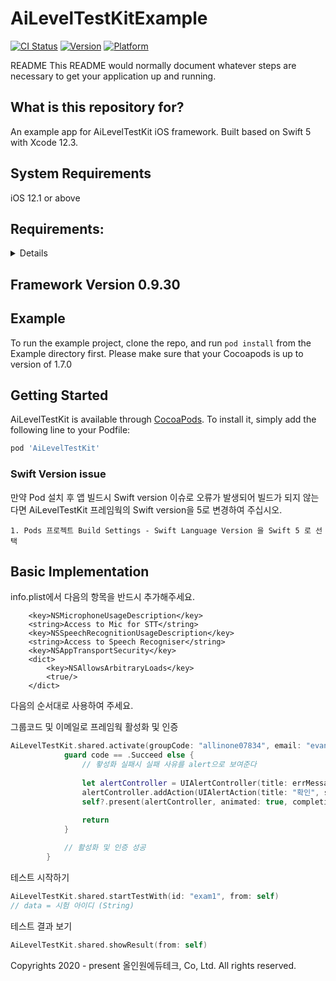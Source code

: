 # AiLevelTestKitExample 

[![CI Status](https://img.shields.io/travis/jk-gna/AiLevelTestSFKit.svg?style=flat)](https://travis-ci.org/jk-gna/AiLevelTestSFKit)
[![Version](https://img.shields.io/cocoapods/v/AiLevelTestSFKit.svg?style=flat)](https://cocoapods.org/pods/AiLevelTestSFKit)
[![Platform](https://img.shields.io/cocoapods/p/AiLevelTestSFKit.svg?style=flat)](https://cocoapods.org/pods/AiLevelTestSFKit)

README
This README would normally document whatever steps are necessary to get your application up and running.

## What is this repository for?
An example app for AiLevelTestKit iOS framework. 
Built based on Swift 5 with Xcode 12.3.

## System Requirements
iOS 12.1 or above

## Requirements:
<details>
1. Requires iOS 12.1 or later. The sample project is optimized for iOS 13.
2. Requires Automatic Reference Counting (ARC).
3. Optimized for ARM64 Architecture.
</details>

## Framework Version 0.9.30

## Example

To run the example project, clone the repo, and run `pod install` from the Example directory first.
Please make sure that your Cocoapods is up to version of 1.7.0


## Getting Started

AiLevelTestKit is available through [CocoaPods](https://cocoapods.org). To install
it, simply add the following line to your Podfile:

```ruby
pod 'AiLevelTestKit'
```


### Swift Version issue

만약 Pod 설치 후 앱 빌드시 Swift version 이슈로  오류가 발생되어 빌드가 되지 않는다면
AiLevelTestKit 프레임웍의 Swift version을 5로 변경하여 주십시오.

    1. Pods 프로젝트 Build Settings - Swift Language Version 을 Swift 5 로 선택
     

## Basic Implementation

info.plist에서 다음의 항목을 반드시 추가해주세요.
```
    <key>NSMicrophoneUsageDescription</key>
    <string>Access to Mic for STT</string>
    <key>NSSpeechRecognitionUsageDescription</key>
    <string>Access to Speech Recogniser</string>
    <key>NSAppTransportSecurity</key>
    <dict>
        <key>NSAllowsArbitraryLoads</key>
        <true/>
    </dict>    
```

다음의 순서대로 사용하여 주세요.

그룹코드 및 이메일로 프레임웍 활성화 및 인증
```swift
AiLevelTestKit.shared.activate(groupCode: "allinone07834", email: "evan", themeColour: #colorLiteral(red: 0.2745098174, green: 0.4862745106, blue: 0.1411764771, alpha: 1)) { [weak self] (code, errMessage) in
            guard code == .Succeed else {
                // 홯성화 실패시 실패 사유를 alert으로 보여준다
                
                let alertController = UIAlertController(title: errMessage, message: nil, preferredStyle: .alert)
                alertController.addAction(UIAlertAction(title: "확인", style: .cancel, handler: nil))
                self?.present(alertController, animated: true, completion: nil)
                
                return
            }

            // 활성화 및 인증 성공
        }
```


테스트 시작하기
```swift
AiLevelTestKit.shared.startTestWith(id: "exam1", from: self)
// data = 시험 아이디 (String)
```


테스트 결과 보기 
```swift
AiLevelTestKit.shared.showResult(from: self)
```



Copyrights 2020 - present 올인원에듀테크, Co, Ltd. All rights reserved.
